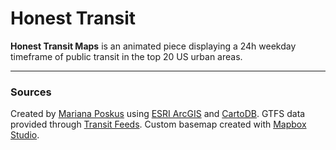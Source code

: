 <h1>Honest Transit</h1>
<p><strong>Honest Transit Maps</strong> is an animated piece displaying a 24h weekday timeframe of public transit in the top 20 US urban areas.</p>
<hr/>
<h3>Sources</h3>
<p>Created by <a href="https://www.linkedin.com/in/marianaposkus">Mariana Poskus</a> using <a href="http://www.esri.com/software/arcgis">ESRI ArcGIS</a> and <a href="http://cartodb.com">CartoDB</a>. GTFS data provided through <a href="http://transitfeeds.com">Transit Feeds</a>. Custom basemap created with <a href="http://mapbox.com">Mapbox Studio</a>.</p>

